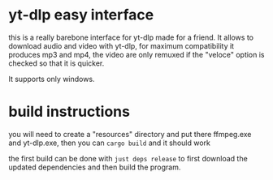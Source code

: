 # yt-dlp easy interface
this is a really barebone interface for yt-dlp made for a friend. 
It allows to download audio and video with yt-dlp, for maximum compatibility it produces mp3 and mp4, the video are only remuxed if the "veloce" option is checked so that it is quicker.

It supports only windows.

# build instructions
you will need to create a "resources" directory and put there ffmpeg.exe and yt-dlp.exe, then you can `cargo build` and it should work

the first build can be done with `just deps release` to first download the updated dependencies and then build the program.
